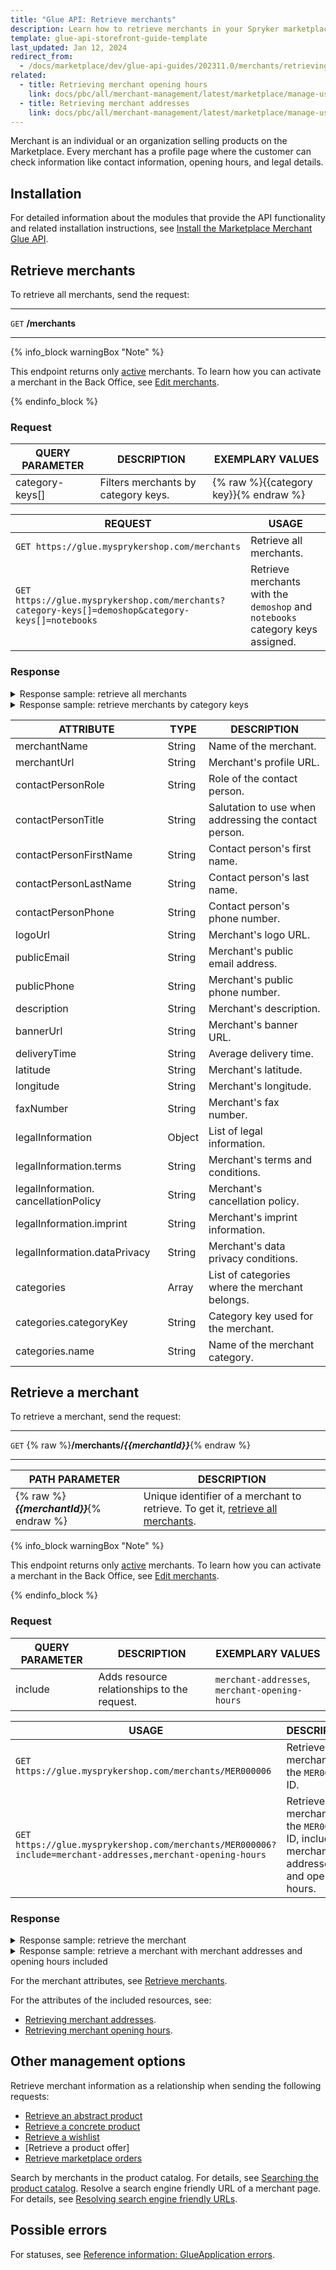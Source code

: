 ```yaml
---
title: "Glue API: Retrieve merchants"
description: Learn how to retrieve merchants in your Spryker marketplace project via the Spryker Glue API
template: glue-api-storefront-guide-template
last_updated: Jan 12, 2024
redirect_from:
  - /docs/marketplace/dev/glue-api-guides/202311.0/merchants/retrieving-merchants.html
related:
  - title: Retrieving merchant opening hours
    link: docs/pbc/all/merchant-management/latest/marketplace/manage-using-glue-api/glue-api-retrieve-merchant-opening-hours.html
  - title: Retrieving merchant addresses
    link: docs/pbc/all/merchant-management/latest/marketplace/manage-using-glue-api/glue-api-retrieve-merchant-addresses.html
---
```


Merchant is an individual or an organization selling products on the Marketplace. Every merchant has a profile page where the customer can check information like contact information, opening hours, and legal details.

## Installation

For detailed information about the modules that provide the API functionality and related installation instructions, see [Install the Marketplace Merchant Glue API](/docs/pbc/all/merchant-management/latest/marketplace/install-and-upgrade/install-glue-api/install-the-marketplace-merchant-glue-api.html).

## Retrieve merchants

To retrieve all merchants, send the request:

---
`GET` **/merchants**

---

{% info_block warningBox "Note" %}

This endpoint returns only [active](/docs/pbc/all/merchant-management/latest/marketplace/marketplace-merchant-feature-overview/marketplace-merchant-feature-overview.html#merchant-statuses) merchants. To learn how you can activate a merchant in the Back Office, see [Edit merchants](/docs/pbc/all/merchant-management/latest/marketplace/manage-in-the-back-office/manage-merchants/edit-merchants.html).

{% endinfo_block %}


### Request

| QUERY PARAMETER | DESCRIPTION | EXEMPLARY VALUES |
| --- | --- | --- |
| category-keys[] | Filters merchants by category keys. | {% raw %}{{category key}}{% endraw %} |

| REQUEST | USAGE |
| --- | --- |
| `GET https://glue.mysprykershop.com/merchants` | Retrieve all merchants. |
| `GET https://glue.mysprykershop.com/merchants?category-keys[]=demoshop&category-keys[]=notebooks` | Retrieve merchants with the `demoshop` and `notebooks` category keys assigned. |

### Response

<details><summary>Response sample: retrieve all merchants</summary>

```json
{
    "data": [
        {
            "type": "merchants",
            "id": "MER000006",
            "attributes": {
                "merchantName": "Sony Experts",
                "merchantUrl": "/en/merchant/sony-experts",
                "contactPersonRole": "Brand Manager",
                "contactPersonTitle": "Ms",
                "contactPersonFirstName": "Michele",
                "contactPersonLastName": "Nemeth",
                "contactPersonPhone": "030/123456789",
                "logoUrl": "https://d2s0ynfc62ej12.cloudfront.net/merchant/sonyexperts-logo.png",
                "publicEmail": "support@sony-experts.com",
                "publicPhone": "+49 30 234567691",
                "description": "Capture your moment with the best cameras from Sony. From pocket-size to professional-style, they all pack features to deliver the best quality pictures.Discover the range of Sony cameras, lenses and accessories, and capture your favorite moments with precision and style with the best cameras can offer.",
                "bannerUrl": "https://d2s0ynfc62ej12.cloudfront.net/merchant/sonyexperts-banner.png",
                "deliveryTime": "1-3 days",
                "latitude": "11.547788",
                "longitude": "48.131058",
                "faxNumber": "+49 30 234567600",
                "legalInformation": {
                    "terms": "<p><span style=\"font-weight: bold;\">General Terms</span><br><br>(1) This privacy policy has been compiled to better serve those who are concerned with how their 'Personally identifiable information' (PII) is being used online. PII, as used in US privacy law and information security, is information that can be used on its own or with other information to identify, contact, or locate a single person, or to identify an individual in context. Please read our privacy policy carefully to get a clear understanding of how we collect, use, protect or otherwise handle your Personally Identifiable Information in accordance with our website. <br><br>(2) We do not collect information from visitors of our site or other details to help you with your experience.<br><br><span style=\"font-weight: bold;\">Using your Information</span><br><br>We may use the information we collect from you when you register, make a purchase, sign up for our newsletter, respond to a survey or marketing communication, surf the website, or use certain other site features in the following ways: <br><br>To personalize user's experience and to let us deliver the type of content and product offerings in which you are most interested.<br><br><span style=\"font-weight: bold;\">Protecting visitor information</span><br><br>Our website is scanned on a regular basis for security holes and known vulnerabilities in order to make your visit to our site as safe as possible. Your personal information is contained behind secured networks and is only accessible by a limited number of persons who have special access rights to such systems, and are required to keep the information confidential. In addition, all sensitive/credit information you supply is encrypted via Secure Socket Layer (SSL) technology.</p>",
                    "cancellationPolicy": "You have the right to withdraw from this contract within 14 days without giving any reason. The withdrawal period will expire after 14 days from the day on which you acquire, or a third party other than the carrier and indicated by you acquires, physical possession of the last good. You may use the attached model withdrawal form, but it's not obligatory. To meet the withdrawal deadline, it's sufficient for you to send your communication concerning your exercise of the right of withdrawal before the withdrawal period has expired.",
                    "imprint": "<p>Sony Experts<br><br>Matthias-Pschorr-Straße 1<br>80336 München<br>DE<br><br>Phone: 030 1234567<br>Email: support@sony-experts.com<br><br>Represented by<br>Managing Director: Max Mustermann<br>Register Court: Munich<br>Register Number: HYY 134306<br></p>",
                    "dataPrivacy": "Sony Experts values the privacy of your personal data."
                },
                "categories": [
                    {
                        "categoryKey": "demoshop",
                        "name": "Demoshop"
                    }
                ]
            },
            "links": {
                "self": "https://glue.mysprykershop.com/merchants/MER000006"
            }
        },
        {
            "type": "merchants",
            "id": "MER000001",
            "attributes": {
                "merchantName": "Spryker",
                "merchantUrl": "/en/merchant/spryker",
                "contactPersonRole": "E-Commerce Manager",
                "contactPersonTitle": "Mr",
                "contactPersonFirstName": "Harald",
                "contactPersonLastName": "Schmidt",
                "contactPersonPhone": "+49 30 208498350",
                "logoUrl": "https://d2s0ynfc62ej12.cloudfront.net/merchant/spryker-logo.png",
                "publicEmail": "info@spryker.com",
                "publicPhone": "+49 30 234567891",
                "description": "Spryker is the main merchant at the Demo Marketplace.",
                "bannerUrl": "https://d2s0ynfc62ej12.cloudfront.net/merchant/spryker-banner.png",
                "deliveryTime": "1-3 days",
                "latitude": "13.384458",
                "longitude": "52.534105",
                "faxNumber": "+49 30 234567800",
                "legalInformation": {
                    "terms": "<p><span style=\"font-weight: bold;\">General Terms</span><br><br>(1) This privacy policy has been compiled to better serve those who are concerned with how their 'Personally identifiable information' (PII) is being used online. PII, as used in US privacy law and information security, is information that can be used on its own or with other information to identify, contact, or locate a single person, or to identify an individual in context. Please read our privacy policy carefully to get a clear understanding of how we collect, use, protect or otherwise handle your Personally Identifiable Information in accordance with our website. <br><br>(2) We do not collect information from visitors of our site or other details to help you with your experience.<br><br><span style=\"font-weight: bold;\">Using your Information</span><br><br>We may use the information we collect from you when you register, make a purchase, sign up for our newsletter, respond to a survey or marketing communication, surf the website, or use certain other site features in the following ways: <br><br>To personalize user's experience and to let us deliver the type of content and product offerings in which you are most interested.<br><br><span style=\"font-weight: bold;\">Protecting visitor information</span><br><br>Our website is scanned on a regular basis for security holes and known vulnerabilities in order to make your visit to our site as safe as possible. Your personal information is contained behind secured networks and is only accessible by a limited number of persons who have special access rights to such systems, and are required to keep the information confidential. In addition, all sensitive/credit information you supply is encrypted via Secure Socket Layer (SSL) technology.</p>",
                    "cancellationPolicy": "You have the right to withdraw from this contract within 14 days without giving any reason. The withdrawal period will expire after 14 days from the day on which you acquire, or a third party other than the carrier and indicated by you acquires, physical possession of the last good. You may use the attached model withdrawal form, but it's not obligatory. To meet the withdrawal deadline, it's sufficient for you to send your communication concerning your exercise of the right of withdrawal before the withdrawal period has expired.",
                    "imprint": "<p>Spryker Systems GmbH<br><br>Julie-Wolfthorn-Straße 1<br>10115 Berlin<br>DE<br><br>Phone: +49 (30) 2084983 50<br>Email: info@spryker.com<br><br>Represented by<br>Managing Directors: Alexander Graf, Boris Lokschin<br>Register Court: Hamburg<br>Register Number: HRB 134310<br></p>",
                    "dataPrivacy": "Spryker Systems GmbH values the privacy of your personal data."
                },
                "categories": [
                    {
                        "categoryKey": "notebooks",
                        "name": "Notebooks"
                    },
                    {
                        "categoryKey": "tablets",
                        "name": "Tablets"
                    }
                ]
            },
            "links": {
                "self": "https://glue.mysprykershop.com/merchants/MER000001"
            }
        },
        {
            "type": "merchants",
            "id": "MER000002",
            "attributes": {
                "merchantName": "Video King",
                "merchantUrl": "/en/merchant/video-king",
                "contactPersonRole": "Country Manager DE",
                "contactPersonTitle": "Ms",
                "contactPersonFirstName": "Martha",
                "contactPersonLastName": "Farmer",
                "contactPersonPhone": "+31 123 345 678",
                "logoUrl": "https://d2s0ynfc62ej12.cloudfront.net/merchant/videoking-logo.png",
                "publicEmail": "hi@video-king.nl",
                "publicPhone": "+31 123 345 777",
                "description": "Video King is a premium provider of video equipment. In business since 2010, we understand the needs of video professionals and enthusiasts and offer a wide variety of products with competitive prices. ",
                "bannerUrl": "https://d2s0ynfc62ej12.cloudfront.net/merchant/videoking-banner.png",
                "deliveryTime": "2-4 days",
                "latitude": "4.838470",
                "longitude": "51.558107",
                "faxNumber": "+31 123 345 733",
                "legalInformation": {
                    "terms": "<p><span style=\"font-weight: bold;\">General Terms</span><br><br>(1) This privacy policy has been compiled to better serve those who are concerned with how their 'Personally identifiable information' (PII) is being used online. PII, as used in US privacy law and information security, is information that can be used on its own or with other information to identify, contact, or locate a single person, or to identify an individual in context. Please read our privacy policy carefully to get a clear understanding of how we collect, use, protect or otherwise handle your Personally Identifiable Information in accordance with our website. <br><br>(2) We do not collect information from visitors of our site or other details to help you with your experience.<br><br><span style=\"font-weight: bold;\">Using your Information</span><br><br>We may use the information we collect from you when you register, make a purchase, sign up for our newsletter, respond to a survey or marketing communication, surf the website, or use certain other site features in the following ways: <br><br>To personalize user's experience and to let us deliver the type of content and product offerings in which you are most interested.<br><br><span style=\"font-weight: bold;\">Protecting visitor information</span><br><br>Our website is scanned on a regular basis for security holes and known vulnerabilities in order to make your visit to our site as safe as possible. Your personal information is contained behind secured networks and is only accessible by a limited number of persons who have special access rights to such systems, and are required to keep the information confidential. In addition, all sensitive/credit information you supply is encrypted via Secure Socket Layer (SSL) technology.</p>",
                    "cancellationPolicy": "You have the right to withdraw from this contract within 14 days without giving any reason. The withdrawal period will expire after 14 days from the day on which you acquire, or a third party other than the carrier and indicated by you acquires, physical possession of the last good. You may use the attached model withdrawal form, but it's not obligatory. To meet the withdrawal deadline, it's sufficient for you to send your communication concerning your exercise of the right of withdrawal before the withdrawal period has expired.",
                    "imprint": "<p>Video King<br><br>Gilzeweg 24<br>4854SG Bavel<br>NL <br><br>Phone: +31 123 45 6789<br>Email: hi@video-king.nl<br><br>Represented by<br>Managing Director: Max Mustermann<br>Register Court: Amsterdam<br>Register Number: 1234.4567<br></p>",
                    "dataPrivacy": "Video King values the privacy of your personal data."
                },
                "categories": []
            },
            "links": {
                "self": "https://glue.mysprykershop.com/merchants/MER000002"
            }
        },
        {
            "type": "merchants",
            "id": "MER000005",
            "attributes": {
                "merchantName": "Budget Cameras",
                "merchantUrl": "/en/merchant/budget-cameras",
                "contactPersonRole": "Merchandise Manager",
                "contactPersonTitle": "Mr",
                "contactPersonFirstName": "Jason",
                "contactPersonLastName": "Weidmann",
                "contactPersonPhone": "030/123456789",
                "logoUrl": "https://d2s0ynfc62ej12.cloudfront.net/merchant/budgetcameras-logo.png",
                "publicEmail": "support@budgetcamerasonline.com",
                "publicPhone": "+49 30 234567591",
                "description": "DSLR and mirrorless cameras are by far the most popular with filmmakers on a tight budget when you can't afford multiple specialist cameras.Budget Cameras is offering a great selection of digital cameras with the lowest prices.",
                "bannerUrl": "https://d2s0ynfc62ej12.cloudfront.net/merchant/budgetcameras-banner.png",
                "deliveryTime": "2-4 days",
                "latitude": "10.004663",
                "longitude": "53.552463",
                "faxNumber": "+49 30 234567500",
                "legalInformation": {
                    "terms": "<p><span style=\"font-weight: bold;\">General Terms</span><br><br>(1) This privacy policy has been compiled to better serve those who are concerned with how their 'Personally identifiable information' (PII) is being used online. PII, as used in US privacy law and information security, is information that can be used on its own or with other information to identify, contact, or locate a single person, or to identify an individual in context. Please read our privacy policy carefully to get a clear understanding of how we collect, use, protect or otherwise handle your Personally Identifiable Information in accordance with our website. <br><br>(2) We do not collect information from visitors of our site or other details to help you with your experience.<br><br><span style=\"font-weight: bold;\">Using your Information</span><br><br>We may use the information we collect from you when you register, make a purchase, sign up for our newsletter, respond to a survey or marketing communication, surf the website, or use certain other site features in the following ways: <br><br>To personalize user's experience and to let us deliver the type of content and product offerings in which you are most interested.<br><br><span style=\"font-weight: bold;\">Protecting visitor information</span><br><br>Our website is scanned on a regular basis for security holes and known vulnerabilities in order to make your visit to our site as safe as possible. Your personal information is contained behind secured networks and is only accessible by a limited number of persons who have special access rights to such systems, and are required to keep the information confidential. In addition, all sensitive/credit information you supply is encrypted via Secure Socket Layer (SSL) technology.</p>",
                    "cancellationPolicy": "You have the right to withdraw from this contract within 14 days without giving any reason. The withdrawal period will expire after 14 days from the day on which you acquire, or a third party other than the carrier and indicated by you acquires, physical possession of the last good. You may use the attached model withdrawal form, but it's not obligatory. To meet the withdrawal deadline, it's sufficient for you to send your communication concerning your exercise of the right of withdrawal before the withdrawal period has expired.",
                    "imprint": "<p>Budget Cameras<br><br>Spitalerstraße 3<br>20095 Hamburg<br>DE<br><br>Phone: 030 1234567<br>Email: support@budgetcamerasonline.com<br><br>Represented by<br>Managing Director: Max Mustermann<br>Register Court: Hamburg<br>Register Number: HXX 134305<br></p>",
                    "dataPrivacy": "Budget Cameras values the privacy of your personal data."
                },
                "categories": []
            },
            "links": {
                "self": "https://glue.mysprykershop.com/merchants/MER000005"
            }
        }
    ],
    "links": {
        "self": "https://glue.mysprykershop.com/merchants"
    }
}
```

</details>



<details><summary>Response sample: retrieve merchants by category keys</summary>

```json
{
    "data": [
        {
            "type": "merchants",
            "id": "MER000006",
            "attributes": {
                "merchantName": "Sony Experts",
                "merchantUrl": "/en/merchant/sony-experts",
                "contactPersonRole": "Brand Manager",
                "contactPersonTitle": "Ms",
                "contactPersonFirstName": "Michele",
                "contactPersonLastName": "Nemeth",
                "contactPersonPhone": "030/123456789",
                "logoUrl": "https://d2s0ynfc62ej12.cloudfront.net/merchant/sonyexperts-logo.png",
                "publicEmail": "support@sony-experts.com",
                "publicPhone": "+49 30 234567691",
                "description": "Capture your moment with the best cameras from Sony. From pocket-size to professional-style, they all pack features to deliver the best quality pictures.Discover the range of Sony cameras, lenses and accessories, and capture your favorite moments with precision and style with the best cameras can offer.",
                "bannerUrl": "https://d2s0ynfc62ej12.cloudfront.net/merchant/sonyexperts-banner.png",
                "deliveryTime": "1-3 days",
                "latitude": "11.547788",
                "longitude": "48.131058",
                "faxNumber": "+49 30 234567600",
                "legalInformation": {
                    "terms": "<p><span style=\"font-weight: bold;\">General Terms</span><br><br>(1) This privacy policy has been compiled to better serve those who are concerned with how their 'Personally identifiable information' (PII) is being used online. PII, as used in US privacy law and information security, is information that can be used on its own or with other information to identify, contact, or locate a single person, or to identify an individual in context. Please read our privacy policy carefully to get a clear understanding of how we collect, use, protect or otherwise handle your Personally Identifiable Information in accordance with our website. <br><br>(2) We do not collect information from visitors of our site or other details to help you with your experience.<br><br><span style=\"font-weight: bold;\">Using your Information</span><br><br>We may use the information we collect from you when you register, make a purchase, sign up for our newsletter, respond to a survey or marketing communication, surf the website, or use certain other site features in the following ways: <br><br>To personalize user's experience and to let us deliver the type of content and product offerings in which you are most interested.<br><br><span style=\"font-weight: bold;\">Protecting visitor information</span><br><br>Our website is scanned on a regular basis for security holes and known vulnerabilities in order to make your visit to our site as safe as possible. Your personal information is contained behind secured networks and is only accessible by a limited number of persons who have special access rights to such systems, and are required to keep the information confidential. In addition, all sensitive/credit information you supply is encrypted via Secure Socket Layer (SSL) technology.</p>",
                    "cancellationPolicy": "You have the right to withdraw from this contract within 14 days without giving any reason. The withdrawal period will expire after 14 days from the day on which you acquire, or a third party other than the carrier and indicated by you acquires, physical possession of the last good. You may use the attached model withdrawal form, but it's not obligatory. To meet the withdrawal deadline, it's sufficient for you to send your communication concerning your exercise of the right of withdrawal before the withdrawal period has expired.",
                    "imprint": "<p>Sony Experts<br><br>Matthias-Pschorr-Straße 1<br>80336 München<br>DE<br><br>Phone: 030 1234567<br>Email: support@sony-experts.com<br><br>Represented by<br>Managing Director: Max Mustermann<br>Register Court: Munich<br>Register Number: HYY 134306<br></p>",
                    "dataPrivacy": "Sony Experts values the privacy of your personal data."
                },
                "categories": [
                    {
                        "categoryKey": "demoshop",
                        "name": "Demoshop"
                    }
                ]
            },
            "links": {
                "self": "https://glue.mysprykershop.com/merchants/MER000006?category-keys[0]=demoshop&category-keys[1]=notebooks"
            }
        },
        {
            "type": "merchants",
            "id": "MER000001",
            "attributes": {
                "merchantName": "Spryker",
                "merchantUrl": "/en/merchant/spryker",
                "contactPersonRole": "E-Commerce Manager",
                "contactPersonTitle": "Mr",
                "contactPersonFirstName": "Harald",
                "contactPersonLastName": "Schmidt",
                "contactPersonPhone": "+49 30 208498350",
                "logoUrl": "https://d2s0ynfc62ej12.cloudfront.net/merchant/spryker-logo.png",
                "publicEmail": "info@spryker.com",
                "publicPhone": "+49 30 234567891",
                "description": "Spryker is the main merchant at the Demo Marketplace.",
                "bannerUrl": "https://d2s0ynfc62ej12.cloudfront.net/merchant/spryker-banner.png",
                "deliveryTime": "1-3 days",
                "latitude": "13.384458",
                "longitude": "52.534105",
                "faxNumber": "+49 30 234567800",
                "legalInformation": {
                    "terms": "<p><span style=\"font-weight: bold;\">General Terms</span><br><br>(1) This privacy policy has been compiled to better serve those who are concerned with how their 'Personally identifiable information' (PII) is being used online. PII, as used in US privacy law and information security, is information that can be used on its own or with other information to identify, contact, or locate a single person, or to identify an individual in context. Please read our privacy policy carefully to get a clear understanding of how we collect, use, protect or otherwise handle your Personally Identifiable Information in accordance with our website. <br><br>(2) We do not collect information from visitors of our site or other details to help you with your experience.<br><br><span style=\"font-weight: bold;\">Using your Information</span><br><br>We may use the information we collect from you when you register, make a purchase, sign up for our newsletter, respond to a survey or marketing communication, surf the website, or use certain other site features in the following ways: <br><br>To personalize user's experience and to let us deliver the type of content and product offerings in which you are most interested.<br><br><span style=\"font-weight: bold;\">Protecting visitor information</span><br><br>Our website is scanned on a regular basis for security holes and known vulnerabilities in order to make your visit to our site as safe as possible. Your personal information is contained behind secured networks and is only accessible by a limited number of persons who have special access rights to such systems, and are required to keep the information confidential. In addition, all sensitive/credit information you supply is encrypted via Secure Socket Layer (SSL) technology.</p>",
                    "cancellationPolicy": "You have the right to withdraw from this contract within 14 days without giving any reason. The withdrawal period will expire after 14 days from the day on which you acquire, or a third party other than the carrier and indicated by you acquires, physical possession of the last good. You may use the attached model withdrawal form, but it's not obligatory. To meet the withdrawal deadline, it's sufficient for you to send your communication concerning your exercise of the right of withdrawal before the withdrawal period has expired.",
                    "imprint": "<p>Spryker Systems GmbH<br><br>Julie-Wolfthorn-Straße 1<br>10115 Berlin<br>DE<br><br>Phone: +49 (30) 2084983 50<br>Email: info@spryker.com<br><br>Represented by<br>Managing Directors: Alexander Graf, Boris Lokschin<br>Register Court: Hamburg<br>Register Number: HRB 134310<br></p>",
                    "dataPrivacy": "Spryker Systems GmbH values the privacy of your personal data."
                },
                "categories": [
                    {
                        "categoryKey": "notebooks",
                        "name": "Notebooks"
                    },
                    {
                        "categoryKey": "tablets",
                        "name": "Tablets"
                    }
                ]
            },
            "links": {
                "self": "https://glue.mysprykershop.com/merchants/MER000001?category-keys[0]=demoshop&category-keys[1]=notebooks"
            }
        }
    ],
    "links": {
        "self": "https://glue.mysprykershop.com/merchants?category-keys[0]=demoshop&category-keys[1]=notebooks"
    }
}
```

</details>

<a name="merchants-response-attributes"></a>


| ATTRIBUTE | TYPE | DESCRIPTION |
| --- | --- | --- |
| merchantName           | String   | Name of the merchant.                             |
| merchantUrl            | String   | Merchant's profile URL.                           |
| contactPersonRole      | String   | Role of the contact person.                       |
| contactPersonTitle     | String   | Salutation to use when addressing the contact person. |
| contactPersonFirstName | String   | Contact person's first name.                          |
| contactPersonLastName  | String   | Contact person's last name.                           |
| contactPersonPhone     | String   | Contact person's phone number.                        |
| logoUrl                | String   | Merchant's logo URL.                              |
| publicEmail            | String   | Merchant's public email address.                      |
| publicPhone            | String   | Merchant's public phone number.                       |
| description            | String   | Merchant's description.                           |
| bannerUrl              | String   | Merchant's banner URL.                            |
| deliveryTime           | String   | Average delivery time.                            |
| latitude               | String   | Merchant's latitude.                              |
| longitude              | String   | Merchant's longitude.                             |
| faxNumber              | String   | Merchant's fax number.                            |
| legalInformation       | Object   | List of legal information.                        |
| legalInformation.terms                  | String   | Merchant's terms and conditions. |
| legalInformation. cancellationPolicy     | String   | Merchant's cancellation policy.|
| legalInformation.imprint                | String   | Merchant's imprint information.|
| legalInformation.dataPrivacy            | String   | Merchant's data privacy conditions.|
| categories             | Array    | List of categories where the merchant belongs.    |
| categories.categoryKey            | String   | Category key used for the merchant.  |
| categories.name                   | String   | Name of the merchant category. |

## Retrieve a merchant

To retrieve a merchant, send the request:

---
`GET` {% raw %}**/merchants/*{{merchantId}}***{% endraw %}

---

| PATH PARAMETER | DESCRIPTION |
| --- | --- |
| {% raw %}***{{merchantId}}***{% endraw %} | Unique identifier of a merchant to retrieve. To get it, [retrieve all merchants](#retrieve-merchants). |

{% info_block warningBox "Note" %}

This endpoint returns only [active](/docs/pbc/all/merchant-management/latest/marketplace/marketplace-merchant-feature-overview/marketplace-merchant-feature-overview.html#merchant-statuses) merchants. To learn how you can activate a merchant in the Back Office, see [Edit merchants](/docs/pbc/all/merchant-management/latest/marketplace/manage-in-the-back-office/manage-merchants/edit-merchants.html).

{% endinfo_block %}

### Request

| QUERY PARAMETER | DESCRIPTION | EXEMPLARY VALUES |
| --- | --- | --- |
| include | Adds resource relationships to the request. | `merchant-addresses`, `merchant-opening-hours` |

| USAGE | DESCRIPTION |
| -------------------- | ---------------------- |
| `GET https://glue.mysprykershop.com/merchants/MER000006` | Retrieve a merchant with the `MER000006` ID. |
| `GET https://glue.mysprykershop.com/merchants/MER000006?include=merchant-addresses,merchant-opening-hours` | Retrieve the merchant with the `MER000006` ID, including merchant addresses and opening hours. |

### Response

<details><summary>Response sample: retrieve the merchant</summary>

```json
{
    "data": {
        "type": "merchants",
        "id": "MER000006",
        "attributes": {
            "merchantName": "Sony Experts",
            "merchantUrl": "/en/merchant/sony-experts",
            "contactPersonRole": "Brand Manager",
            "contactPersonTitle": "Ms",
            "contactPersonFirstName": "Michele",
            "contactPersonLastName": "Nemeth",
            "contactPersonPhone": "030/123456789",
            "logoUrl": "https://d2s0ynfc62ej12.cloudfront.net/merchant/sonyexperts-logo.png",
            "publicEmail": "support@sony-experts.com",
            "publicPhone": "+49 30 234567691",
            "description": "Capture your moment with the best cameras from Sony. From pocket-size to professional-style, they all pack features to deliver the best quality pictures.Discover the range of Sony cameras, lenses and accessories, and capture your favorite moments with precision and style with the best cameras can offer.",
            "bannerUrl": "https://d2s0ynfc62ej12.cloudfront.net/merchant/sonyexperts-banner.png",
            "deliveryTime": "1-3 days",
            "latitude": "11.547788",
            "longitude": "48.131058",
            "faxNumber": "+49 30 234567600",
            "legalInformation": {
                "terms": "<p><span style=\"font-weight: bold;\">General Terms</span><br><br>(1) This privacy policy has been compiled to better serve those who are concerned with how their 'Personally identifiable information' (PII) is being used online. PII, as used in US privacy law and information security, is information that can be used on its own or with other information to identify, contact, or locate a single person, or to identify an individual in context. Please read our privacy policy carefully to get a clear understanding of how we collect, use, protect or otherwise handle your Personally Identifiable Information in accordance with our website. <br><br>(2) We do not collect information from visitors of our site or other details to help you with your experience.<br><br><span style=\"font-weight: bold;\">Using your Information</span><br><br>We may use the information we collect from you when you register, make a purchase, sign up for our newsletter, respond to a survey or marketing communication, surf the website, or use certain other site features in the following ways: <br><br>To personalize user's experience and to let us deliver the type of content and product offerings in which you are most interested.<br><br><span style=\"font-weight: bold;\">Protecting visitor information</span><br><br>Our website is scanned on a regular basis for security holes and known vulnerabilities in order to make your visit to our site as safe as possible. Your personal information is contained behind secured networks and is only accessible by a limited number of persons who have special access rights to such systems, and are required to keep the information confidential. In addition, all sensitive/credit information you supply is encrypted via Secure Socket Layer (SSL) technology.</p>",
                "cancellationPolicy": "You have the right to withdraw from this contract within 14 days without giving any reason. The withdrawal period will expire after 14 days from the day on which you acquire, or a third party other than the carrier and indicated by you acquires, physical possession of the last good. You may use the attached model withdrawal form, but it's not obligatory. To meet the withdrawal deadline, it's sufficient for you to send your communication concerning your exercise of the right of withdrawal before the withdrawal period has expired.",
                "imprint": "<p>Sony Experts<br><br>Matthias-Pschorr-Straße 1<br>80336 München<br>DE<br><br>Phone: 030 1234567<br>Email: support@sony-experts.com<br><br>Represented by<br>Managing Director: Max Mustermann<br>Register Court: Munich<br>Register Number: HYY 134306<br></p>",
                "dataPrivacy": "Sony Experts values the privacy of your personal data."
            },
            "categories": [
                {
                    "categoryKey": "demoshop",
                    "name": "Demoshop"
                }
            ]
        },
        "links": {
            "self": "https://glue.mysprykershop.com/merchants/MER000006"
        }
    }
}
```

</details>


<details><summary>Response sample: retrieve a merchant with merchant addresses and opening hours included</summary>

```json
{
    "data": {
        "type": "merchants",
        "id": "MER000006",
        "attributes": {
            "merchantName": "Sony Experts",
            "merchantUrl": "/en/merchant/sony-experts",
            "contactPersonRole": "Brand Manager",
            "contactPersonTitle": "Ms",
            "contactPersonFirstName": "Michele",
            "contactPersonLastName": "Nemeth",
            "contactPersonPhone": "030/123456789",
            "logoUrl": "https://d2s0ynfc62ej12.cloudfront.net/merchant/sonyexperts-logo.png",
            "publicEmail": "support@sony-experts.com",
            "publicPhone": "+49 30 234567691",
            "description": "Capture your moment with the best cameras from Sony. From pocket-size to professional-style, they all pack features to deliver the best quality pictures.Discover the range of Sony cameras, lenses and accessories, and capture your favorite moments with precision and style with the best cameras can offer.",
            "bannerUrl": "https://d2s0ynfc62ej12.cloudfront.net/merchant/sonyexperts-banner.png",
            "deliveryTime": "1-3 days",
            "latitude": "11.547788",
            "longitude": "48.131058",
            "faxNumber": "+49 30 234567600",
            "legalInformation": {
                "terms": "<p><span style=\"font-weight: bold;\">General Terms</span><br><br>(1) This privacy policy has been compiled to better serve those who are concerned with how their 'Personally identifiable information' (PII) is being used online. PII, as used in US privacy law and information security, is information that can be used on its own or with other information to identify, contact, or locate a single person, or to identify an individual in context. Please read our privacy policy carefully to get a clear understanding of how we collect, use, protect or otherwise handle your Personally Identifiable Information in accordance with our website. <br><br>(2) We do not collect information from visitors of our site or other details to help you with your experience.<br><br><span style=\"font-weight: bold;\">Using your Information</span><br><br>We may use the information we collect from you when you register, make a purchase, sign up for our newsletter, respond to a survey or marketing communication, surf the website, or use certain other site features in the following ways: <br><br>To personalize user's experience and to let us deliver the type of content and product offerings in which you are most interested.<br><br><span style=\"font-weight: bold;\">Protecting visitor information</span><br><br>Our website is scanned on a regular basis for security holes and known vulnerabilities in order to make your visit to our site as safe as possible. Your personal information is contained behind secured networks and is only accessible by a limited number of persons who have special access rights to such systems, and are required to keep the information confidential. In addition, all sensitive/credit information you supply is encrypted via Secure Socket Layer (SSL) technology.</p>",
                "cancellationPolicy": "You have the right to withdraw from this contract within 14 days without giving any reason. The withdrawal period will expire after 14 days from the day on which you acquire, or a third party other than the carrier and indicated by you acquires, physical possession of the last good. You may use the attached model withdrawal form, but it's not obligatory. To meet the withdrawal deadline, it's sufficient for you to send your communication concerning your exercise of the right of withdrawal before the withdrawal period has expired.",
                "imprint": "<p>Sony Experts<br><br>Matthias-Pschorr-Straße 1<br>80336 München<br>DE<br><br>Phone: 030 1234567<br>Email: support@sony-experts.com<br><br>Represented by<br>Managing Director: Max Mustermann<br>Register Court: Munich<br>Register Number: HYY 134306<br></p>",
                "dataPrivacy": "Sony Experts values the privacy of your personal data."
            },
            "categories": [
                {
                    "categoryKey": "demoshop",
                    "name": "Demoshop"
                }
            ]
        },
        "links": {
            "self": "https://glue.mysprykershop.com/merchants/MER000006?include=merchant-addresses,merchant-opening-hours"
        },
        "relationships": {
            "merchant-opening-hours": {
                "data": [
                    {
                        "type": "merchant-opening-hours",
                        "id": "MER000006"
                    }
                ]
            },
            "merchant-addresses": {
                "data": [
                    {
                        "type": "merchant-addresses",
                        "id": "MER000006"
                    }
                ]
            }
        }
    },
    "included": [
        {
            "type": "merchant-opening-hours",
            "id": "MER000006",
            "attributes": {
                "weekdaySchedule": [
                    {
                        "day": "MONDAY",
                        "timeFrom": "07:00:00.000000",
                        "timeTo": "13:00:00.000000"
                    },
                    {
                        "day": "MONDAY",
                        "timeFrom": "14:00:00.000000",
                        "timeTo": "20:00:00.000000"
                    },
                    {
                        "day": "TUESDAY",
                        "timeFrom": "07:00:00.000000",
                        "timeTo": "20:00:00.000000"
                    },
                    {
                        "day": "WEDNESDAY",
                        "timeFrom": "07:00:00.000000",
                        "timeTo": "20:00:00.000000"
                    },
                    {
                        "day": "THURSDAY",
                        "timeFrom": "07:00:00.000000",
                        "timeTo": "20:00:00.000000"
                    },
                    {
                        "day": "FRIDAY",
                        "timeFrom": "07:00:00.000000",
                        "timeTo": "20:00:00.000000"
                    },
                    {
                        "day": "SATURDAY",
                        "timeFrom": "07:00:00.000000",
                        "timeTo": "20:00:00.000000"
                    },
                    {
                        "day": "SUNDAY",
                        "timeFrom": null,
                        "timeTo": null
                    }
                ],
                "dateSchedule": [
                    {
                        "date": "2020-01-01",
                        "timeFrom": null,
                        "timeTo": null,
                        "note": "New Year's Day"
                    },
                    {
                        "date": "2020-04-10",
                        "timeFrom": null,
                        "timeTo": null,
                        "note": "Good Friday"
                    },
                    {
                        "date": "2020-04-12",
                        "timeFrom": null,
                        "timeTo": null,
                        "note": "Easter Sunday"
                    },
                    {
                        "date": "2020-04-13",
                        "timeFrom": null,
                        "timeTo": null,
                        "note": "Easter Monday"
                    },
                    {
                        "date": "2020-05-01",
                        "timeFrom": null,
                        "timeTo": null,
                        "note": "May Day"
                    },
                    {
                        "date": "2020-05-21",
                        "timeFrom": null,
                        "timeTo": null,
                        "note": "Ascension of Christ"
                    },
                    {
                        "date": "2020-05-31",
                        "timeFrom": null,
                        "timeTo": null,
                        "note": "Whit Sunday"
                    },
                    {
                        "date": "2020-06-01",
                        "timeFrom": null,
                        "timeTo": null,
                        "note": "Whit Monday"
                    },
                    {
                        "date": "2020-06-11",
                        "timeFrom": null,
                        "timeTo": null,
                        "note": "Corpus Christi"
                    },
                    {
                        "date": "2020-10-03",
                        "timeFrom": null,
                        "timeTo": null,
                        "note": "Day of German unity"
                    },
                    {
                        "date": "2020-11-01",
                        "timeFrom": null,
                        "timeTo": null,
                        "note": "All Saints' Day"
                    },
                    {
                        "date": "2020-12-25",
                        "timeFrom": null,
                        "timeTo": null,
                        "note": "1st Christmas day"
                    },
                    {
                        "date": "2020-12-26",
                        "timeFrom": null,
                        "timeTo": null,
                        "note": "2nd Christmas day"
                    },
                    {
                        "date": "2021-11-28",
                        "timeFrom": "13:00:00.000000",
                        "timeTo": "18:00:00.000000",
                        "note": "Sunday Opening"
                    },
                    {
                        "date": "2021-12-31",
                        "timeFrom": "10:00:00.000000",
                        "timeTo": "17:00:00.000000",
                        "note": ""
                    }
                ]
            },
            "links": {
                "self": "https://glue.mysprykershop.com/merchants/MER000006/merchant-opening-hours"
            }
        },
        {
            "type": "merchant-addresses",
            "id": "MER000006",
            "attributes": {
                "addresses": [
                    {
                        "countryName": null,
                        "address1": null,
                        "address2": null,
                        "address3": null,
                        "city": null,
                        "zipCode": null
                    }
                ]
            },
            "links": {
                "self": "https://glue.mysprykershop.com/merchants/MER000006/merchant-addresses"
            }
        }
    ]
}
```

</details>

For the merchant attributes, see [Retrieve merchants](#merchants-response-attributes).

For the attributes of the included resources, see:

- [Retrieving merchant addresses](/docs/pbc/all/merchant-management/latest/marketplace/manage-using-glue-api/glue-api-retrieve-merchant-addresses.html#merchant-addresses-response-attributes).
- [Retrieving merchant opening hours](/docs/pbc/all/merchant-management/latest/marketplace/manage-using-glue-api/glue-api-retrieve-merchant-opening-hours.html#merchant-opening-hours-response-attributes).




## Other management options

Retrieve merchant information as a relationship when sending the following requests:

- [Retrieve an abstract product](/docs/pbc/all/product-information-management/latest/marketplace/manage-using-glue-api/glue-api-retrieve-abstract-products.html#retrieve-an-abstract-product)
- [Retrieve a concrete product](/docs/pbc/all/product-information-management/latest/marketplace/manage-using-glue-api/glue-api-retrieve-concrete-products.html#retrieve-a-concrete-product)
- [Retrieve a wishlist](/docs/pbc/all/shopping-list-and-wishlist/latest/marketplace/manage-using-glue-api/glue-api-manage-marketplace-wishlists.html#retrieve-a-wishlist)
- [Retrieve a product offer]
- [Retrieve marketplace orders](/docs/pbc/all/order-management-system/latest/marketplace/glue-api-retrieve-marketplace-orders.html)

Search by merchants in the product catalog. For details, see [Searching the product catalog](/docs/pbc/all/search/latest/marketplace/glue-api-search-the-product-catalog.html).
Resolve a search engine friendly URL of a merchant page. For details, see [Resolving search engine friendly URLs](/docs/dg/dev/glue-api/latest/rest-api/marketplace-glue-api-resolve-search-engine-friendly-urls.html).


## Possible errors

For statuses, see [Reference information: GlueApplication errors](/docs/integrations/spryker-glue-api/storefront-api/api-references/reference-information-storefront-application-errors.html).
